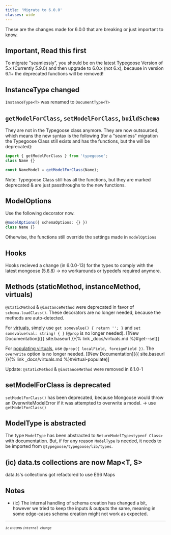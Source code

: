 ```yaml
---
title: 'Migrate to 6.0.0'
classes: wide
---
```


These are the changes made for 6.0.0 that are breaking or just important to know.

## Important, Read this first

To migrate "seamlessly", you should be on the latest Typegoose Version of 5.x (Currently 5.9.0) and then upgrade to 6.0.x (not 6.x), because in version 6.1+ the deprecated functions will be removed!

## InstanceType changed

`InstanceType<T>` was renamed to `DocumentType<T>`

## `getModelForClass`, `setModelForClass`, `buildSchema`

They are not in the Typegoose class anymore. They are now outsourced, which means the new syntax is the following (for a "seamless" migration the Typegoose Class still exists and has the functions, but the will be deprecated):

```ts
import { getModelForClass } from 'typegoose';
class Name {}

const NameModel = getModelForClass(Name);
```

Note: Typegoose Class still has all the functions, but they are marked deprecated & are just passthroughs to the new functions.

## ModelOptions

Use the following decorator now.

```ts
@modelOptions({ schemaOptions: {} })
class Name {}
```

Otherwise, the functions still override the settings made in `modelOptions`

## Hooks

Hooks recieved a change (in 6.0.0-13) for the types to comply with the latest mongoose (5.6.8) -> no workarounds or typedefs required anymore.

## Methods (staticMethod, instanceMethod, virtuals)

`@staticMethod` & `@instanceMethod` were deprecated in favor of `schema.loadClass()`. These decorators are no longer needed, because the methods are auto-detected.

For [virtuals](https://mongoosejs.com/docs/tutorials/virtuals.html), simply use `get somevalue() { return ''; }` and
`set somevalue(val: string) { }` (`@prop` is no longer needed). [[New
Documentation]({{ site.baseurl }}{% link _docs/virtuals.md %}#get--set)]

For [populating virtuals](https://mongoosejs.com/docs/tutorials/virtuals.html#populate), use `@prop({ localField, foreignField })`. The `overwrite` option is no longer needed. [[New Documentation]({{ site.baseurl }}{% link _docs/virtuals.md %}#virtual-populate)]

Update: `@staticMethod` & `@instanceMethod` were removed in 6.1.0-1

## setModelForClass is deprecated

`setModelForClass()` has been deprecated, because Mongoose would throw an OverwriteModelError if it was attempted to overwrite a model. 
-> use `getModelForClass()`

## ModelType is abstracted

The type `ModelType` has been abstracted to `ReturnModelType<typeof Class>` with documentation. But, if for any reason `ModelType` is needed, it needs to be imported from `@typegoose/typegoose/lib/types`.

## (ic) data.ts collections are now Map<T, S>

data.ts's collections got refactored to use ES6 Maps

## Notes

- (ic) The internal handling of schema creation has changed a bit, however we tried to keep the inputs & outputs the same, meaning in some edge-cases schema creation might not work as expected.

---

<sub>_`ic` means `internal change`_</sub>
